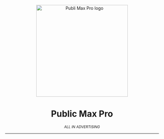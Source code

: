 <p align="center">
    <img src="src/assets/img/logos/favicon.png" alt="Publi Max Pro logo" width="300px">
</p>
<h1 align="center">
    Public Max Pro
    <br>
</h1>
    <p align="center">
        <i align="center"><small>ALL IN ADVERTISING</small></i>
    </p>
    <hr>
</p>

